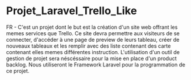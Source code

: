 # Projet_Laravel_Trello_Like

<p>
FR - C'est un projet dont le but est la création d'un site web offrant les memes services que Trello. Ce site devra permettre aux visiteurs de se connecter, d'accéder à une page de preview de leurs tableau, créer de nouveaux tableaux et les remplir avec des liste contenant des carte contenant elles memes différentes instruction. L'utilisation d'un outil de gestion de projet sera néscéssaire pour la mise en place d'un product backlog. Nous utiliseront le Framework Laravel pour la programmation de ce projet.
</p>
